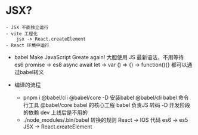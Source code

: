 # JSX?
    - JSX 不能独立运行
    - vite 工程化
        jsx -> React.createElement
    - React 环境中运行

- babel 
    Make JavaScript Greate again!
    大胆使用 JS 最新语法，不用等待
    es6 promise -> es8 async await
    let -> var
    () => {} -> function(){}  都可以通过babel转义

- 编译的流程
    - pnpm i @babel/cli @babel/core -D  安装babel
        @babel/cli babel 命令行工具
        @babel/core babel 的核心工程
        babel 负责JS 转码
        -D 开发阶段的依赖 dev
        上线后是不用的
    - ./node_modules/.bin/babel 
        转换的规则
        React -> IOS 代码
        es6 -> es5
        JSX -> React.createElement